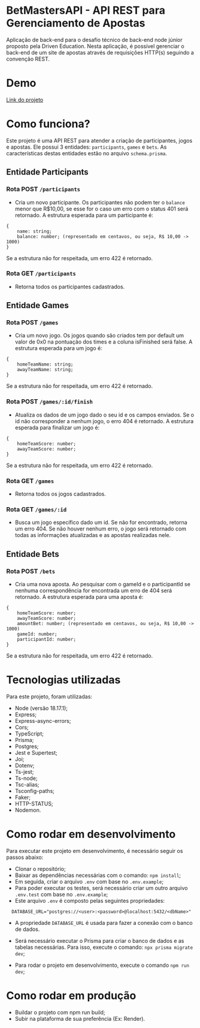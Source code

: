 # BetMastersAPI - API REST para Gerenciamento de Apostas
Aplicação de back-end para o desafio técnico de back-end node júnior proposto pela Driven Education. Nesta aplicação, é possível gerenciar o back-end de um site de apostas através de requisições HTTP(s) seguindo a convenção REST.

# Demo
[Link do projeto](https://betmastersapi.onrender.com)

# Como funciona?

Este projeto é uma API REST para atender a criação de participantes, jogos e apostas. Ele possui 3 entidades: `participants`, `games` e `bets`. As características destas entidades estão no arquivo `schema.prisma`.

## Entidade Participants

### Rota POST `/participants`

 - Cria um novo participante. Os participantes não podem ter o `balance` menor que R$10,00, se esse for o caso um erro com o status 401 será retornado. A estrutura esperada para um participante é:
```
{
	name: string;
	balance: number; (representado em centavos, ou seja, R$ 10,00 -> 1000)
}
```
Se a estrutura não for respeitada, um erro 422 é retornado.

### Rota GET `/participants`

- Retorna todos os participantes cadastrados.

## Entidade Games

### Rota POST `/games`

- Cria um novo jogo. Os jogos quando são criados tem por default um valor de 0x0 na pontuação dos times e a coluna isFinished será false. A estrutura esperada para um jogo é:
```
{
	homeTeamName: string;
	awayTeamName: string;
}
```
Se a estrutura não for respeitada, um erro 422 é retornado.

### Rota POST `/games/:id/finish`

- Atualiza os dados de um jogo dado o seu id e os campos enviados. Se o id não corresponder a nenhum jogo, o erro 404 é retornado. A estrutura esperada para finalizar um jogo é:
```
{
	homeTeamScore: number;
	awayTeamScore: number;
}
```

Se a estrutura não for respeitada, um erro 422 é retornado.

### Rota GET `/games`

- Retorna todos os jogos cadastrados.


### Rota GET `/games/:id`

- Busca um jogo específico dado um id. Se não for encontrado, retorna um erro 404. Se não houver nenhum erro, o jogo será retornado com todas as informações  atualizadas e as apostas realizadas nele.

## Entidade Bets

### Rota POST `/bets`

- Cria uma nova aposta. Ao pesquisar com o gameId e o participantId se nenhuma correspondência for encontrada um erro de 404 será retornado. A estrutura esperada para uma aposta é:
```
{ 
	homeTeamScore: number;
	awayTeamScore: number; 
	amountBet: number; (representado em centavos, ou seja, R$ 10,00 -> 1000)
	gameId: number; 
	participantId: number;
}
```
Se a estrutura não for respeitada, um erro 422 é retornado.

# Tecnologias utilizadas
Para este projeto, foram utilizadas:

- Node (versão 18.17.1);
- Express;
- Express-async-errors;
- Cors;
- TypeScript;
- Prisma;
- Postgres;
- Jest e Supertest;
- Joi;
- Dotenv;
- Ts-jest;
- Ts-node;
- Tsc-alias;
- Tsconfig-paths;
- Faker;
- HTTP-STATUS;
- Nodemon. 

# Como rodar em desenvolvimento
Para executar este projeto em desenvolvimento, é necessário seguir os passos abaixo:

- Clonar o repositório;
- Baixar as dependências necessárias com o comando: `npm install`;
- Em seguida, criar o arquivo `.env` com base no `.env.example`;
- Para poder executar os testes, será necessário criar um outro arquivo `.env.test` com base no `.env.example`;
- Este arquivo `.env` é composto pelas seguintes propriedades:
```
  DATABASE_URL="postgres://<user>:<password>@localhost:5432/<dbName>"
```
- A propriedade `DATABASE_URL` é usada para fazer a conexão com o banco de dados.

- Será necessário executar o Prisma para criar o banco de dados e as tabelas necessárias. Para isso, execute o comando: `npx prisma migrate dev`;
- Para rodar o projeto em desenvolvimento, execute o comando `npm run dev`;

# Como rodar em produção
- Buildar o projeto com npm run build;
- Subir na plataforma de sua preferência (Ex: Render).
